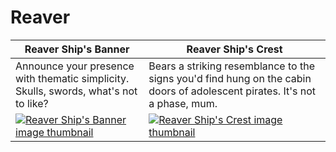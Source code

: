 # Reaver

| Reaver Ship's Banner | Reaver Ship's Crest |
| -------------------- | ------------------- |
| Announce your presence with thematic simplicity. Skulls, swords, what's not to like? | Bears a striking resemblance to the signs you'd find hung on the cabin doors of adolescent pirates. It's not a phase, mum. |
| [![Reaver Ship's Banner image thumbnail](https://seaofthieves.wiki.gg/images/0/0b/Reaver_Ship%27s_Banner.png)](https://seaofthieves.wiki.gg/wiki/Reaver_Ship's_Banner) | [![Reaver Ship's Crest image thumbnail](https://seaofthieves.wiki.gg/images/0/02/Reaver_Ship%27s_Crest.png)](https://seaofthieves.wiki.gg/wiki/Reaver_Ship's_Crest) |
